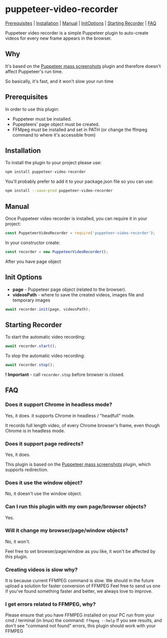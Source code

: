 # puppeteer-video-recorder
[Prerequisites](#markdown-header-prerequisites) | [Installation](#markdown-header-installation) | [Manual](#markdown-header-manual) | [InitOptions](#markdown-header-inito-ptions.md) | [Starting Recorder](#markdown-header-starting-recorder) | [FAQ](#markdown-header-faq)

Puppeteer video recorder is a simple Puppeteer plugin to auto-create videos for every new frame appears in the browser.

## Why

It's based on the [Puppeteer mass screenshots](https://www.npmjs.com/package/puppeteer-mass-screenshots) plugin
and therefore doesn't affect Puppeteer's run time.

So basically, it's fast, and it won't slow your run time

## Prerequisites
In order to use this plugin:

- Puppeteer must be installed.
- Pupepteers' page object must be created.
- FFMpeg must be installed and set in PATH (or change the ffmpeg command to where it's accessible from)

## Installation
To install the plugin to your project please use:

```javascript
npm install puppeteer-video-recorder
```

You'll probably prefer to add it to your package.json file so you can use:</p>

```bash
npm install --save-prod puppeteer-video-recorder
```

## Manual

Once Puppeteer video recorder is installed, you can require it in your project:

```javascript
const PuppeteerVideoRecorder = require('puppeteer-video-recorder');
```

In your constructor create:

```javascript
const recorder = new PuppeteerVideoRecorder();
```

After you have page object

## Init Options

- **page** - Puppeteer page object (related to the browser).</li>
- **videosPath** - where to save the created videos, images file and temporary images</li>

```javascript
await recorder.init(page, videosPath);
```

## Starting Recorder

To start the automatic video recording:

```javascript
await recorder.start();
```

To stop the automatic video recording:

```javascript
await recorder.stop();
```

**! Important** - call `recorder.stop` before browser is closed.

## FAQ

### Does it support Chrome in headless mode?

Yes, it does. it supports Chrome in headless / "headfull" mode.

It records full length video, of every Chrome browser's frame, even though Chrome is in headless mode.

### Does it support page redirects?

Yes, it does.

This plugin is based on the [Puppeteer mass screenshots](https://www.npmjs.com/package/puppeteer-mass-screenshots) plugin, which supports redirection.

### Does it use the window object?

No, it doesn't use the window object.

### Can I run this plugin with my own page/browser objects?

Yes.

### Will it change my browser/page/window objects?

No, it won't.

Feel free to set browser/page/window as you like, it won't be affected by this plugin.</p>

### Creating videos is slow why?

It is because current FFMPEG command is slow.
We should in the future upload a solution for faster conversion of FFMPEG
Feel free to send us one if you've found something faster and better, we always love to improve.

### I get errors related to FFMPEG, why?</h3>

Please ensure that you have FFMPEG installed on your PC
run from your cmd / terminal (in linux) the command: `ffmpeg --help`
If you see results, and don't see "command not found" errors, this plugin should work with your FFMPEG